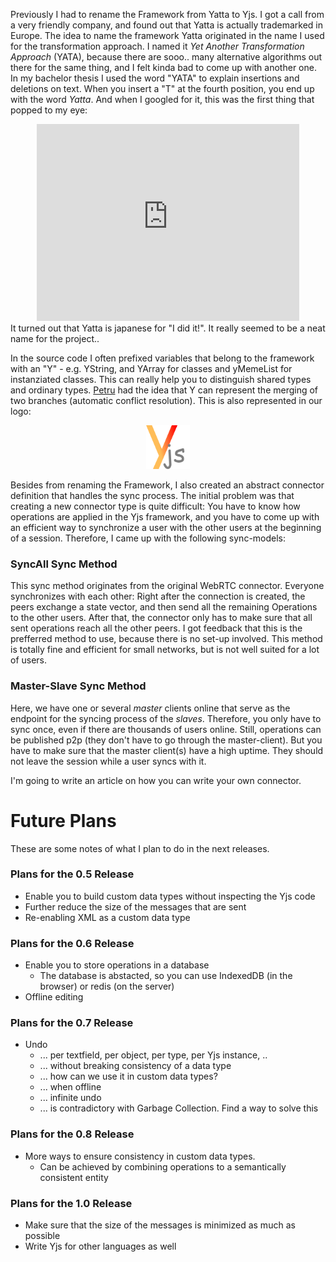 
Previously I had to rename the Framework from Yatta to Yjs. I got a call from a very friendly company, and found out that Yatta is actually trademarked in Europe. The idea to name the framework Yatta originated in the name I used for the transformation approach. I named it *Yet Another Transformation Approach* (YATA), because there are sooo.. many alternative algorithms out there for the same thing, and I felt kinda bad to come up with another one. In my bachelor thesis I used the word "YATA" to explain insertions and deletions on text. When you insert a "T" at the fourth position, you end up with the word _Yatta_. And when I googled for it, this was the first thing that popped to my eye:

<div align="center">
<iframe width="420" height="315" src="https://www.youtube.com/embed/kL5DDSglM_s" frameborder="0" allowfullscreen></iframe>
</div>
It turned out that Yatta is japanese for "I did it!". It really seemed to be a neat name for the project..

In the source code I often prefixed variables that belong to the framework with an "Y" - e.g. YString, and YArray for classes and yMemeList for instanziated classes. This can really help you to distinguish shared types and ordinary types. [Petru](http://dbis.rwth-aachen.de/cms/staff/nicolaescu) had the idea that Y can represent the merging of two branches (automatic conflict resolution). This is also represented in our logo:

<div align="center">
<img style="height:5em;width:auto" src="/images/yjs.png" />
</div>

Besides from renaming the Framework, I also created an abstract connector definition that handles the sync process. The initial problem was that creating a new connector type is quite difficult: You have to know how operations are applied in the Yjs framework, and you have to come up with an efficient way to synchronize a user with the other users at the beginning of a session. Therefore, I came up with the following sync-models:

### SyncAll Sync Method
This sync method originates from the original WebRTC connector. Everyone synchronizes with each other: Right after the connection is created, the peers exchange a state vector, and then send all the remaining Operations to the other users. After that, the connector only has to make sure that all sent operations reach all the other peers. I got feedback that this is the prefferred method to use, because there is no set-up involved. This method is totally fine and efficient for small networks, but is not well suited for a lot of users.

### Master-Slave Sync Method
Here, we have one or several *master* clients online that serve as the endpoint for the syncing process of the *slaves*. Therefore, you only have to sync once, even if there are thousands of users online. Still, operations can be published p2p (they don't have to go through the master-client). But you have to make sure that the master client(s) have a high uptime. They should not leave the session while a user syncs with it.

I'm going to write an article on how you can write your own connector.

# Future Plans
These are some notes of what I plan to do in the next releases.

### Plans for the 0.5 Release
* Enable you to build custom data types without inspecting the Yjs code
* Further reduce the size of the messages that are sent
* Re-enabling XML as a custom data type

### Plans for the 0.6 Release
* Enable you to store operations in a database
  * The database is abstacted, so you can use IndexedDB (in the browser) or redis (on the server)
* Offline editing

### Plans for the 0.7 Release
* Undo
  * ... per textfield, per object, per type, per Yjs instance, ..
  * ... without breaking consistency of a data type
  * ... how can we use it in custom data types?
  * ... when offline
  * ... infinite undo
  * ... is contradictory with Garbage Collection. Find a way to solve this

### Plans for the 0.8 Release
* More ways to ensure consistency in custom data types.
  * Can be achieved by combining operations to a semantically consistent entity

### Plans for the 1.0 Release
* Make sure that the size of the messages is minimized as much as possible
* Write Yjs for other languages as well
